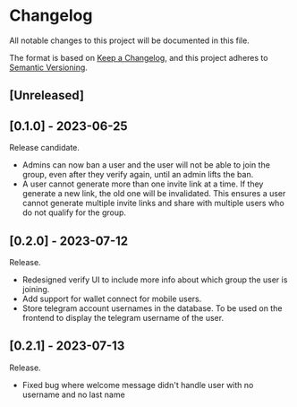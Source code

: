 # Changelog

All notable changes to this project will be documented in this file.

The format is based on [Keep a Changelog](https://keepachangelog.com/en/1.0.0/),
and this project adheres to [Semantic Versioning](https://semver.org/spec/v2.0.0.html).

## [Unreleased]

## [0.1.0] - 2023-06-25
Release candidate.
* Admins can now ban a user and the user will not be able to join the group, even after they verify again, until an admin lifts the ban.
* A user cannot generate more than one invite link at a time. If they generate a new link, the old one will be invalidated. This ensures a user cannot generate multiple invite links and share with multiple users who do not qualify for the group.

## [0.2.0] - 2023-07-12
Release.
* Redesigned verify UI to include more info about which group the user is joining.
* Add support for wallet connect for mobile users.
* Store telegram account usernames in the database. To be used on the frontend to display the telegram username of the user.


## [0.2.1] - 2023-07-13
Release.
* Fixed bug where welcome message didn't handle user with no username and no last name

